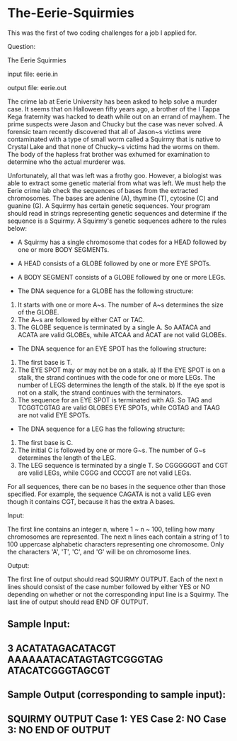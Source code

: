The-Eerie-Squirmies
===================

This was the first of two coding challenges for a job I applied for.

Question:

The Eerie Squirmies

input file: eerie.in

output file: eerie.out

The crime lab at Eerie University has been asked to help solve a murder case. It seems that on Halloween fifty years ago, a brother of the I Tappa Kega fraternity was hacked to death while out on an errand of mayhem. The prime suspects were Jason and Chucky but the case was never solved. A forensic team recently discovered that all of Jason~s victims were contaminated with a type of small worm called a Squirmy that is native to Crystal Lake and that none of Chucky~s victims had the worms on them. The body of the hapless frat brother was exhumed for examination to determine who the actual murderer was.

Unfortunately, all that was left was a frothy goo. However, a biologist was able to extract some genetic material from what was left. We must help the Eerie crime lab check the sequences of bases from the extracted chromosomes. The bases are adenine (A), thymine (T), cytosine (C) and guanine (G). A Squirmy has certain genetic sequences. Your program should read in strings representing genetic sequences and determine if the sequence is a Squirmy.  A Squirmy's genetic sequences adhere to the rules below:

- A Squirmy has a single chromosome that codes for a HEAD followed by one or more BODY SEGMENTs.

- A HEAD consists of a GLOBE followed by one or more EYE SPOTs.

- A BODY SEGMENT consists of a GLOBE followed by one or more LEGs.

- The DNA sequence for a GLOBE has the following structure:
1. It starts with one or more A~s. The number of A~s determines the size of the GLOBE.
2. The A~s are followed by either CAT or TAC.
3. The GLOBE sequence is terminated by a single A.
So AATACA and ACATA are valid GLOBEs, while ATCAA and ACAT are not valid GLOBEs.

- The DNA sequence for an EYE SPOT has the following structure:
1. The first base is T.
2. The EYE SPOT may or may not be on a stalk.
a) If the EYE SPOT is on a stalk, the strand continues with the code for one or more LEGs. The number of LEGS determines the length of the stalk.
b) If the eye spot is not on a stalk, the strand continues with the terminators.
3. The sequence for an EYE SPOT is terminated with AG.
So TAG and TCGGTCGTAG are valid GLOBES EYE SPOTs, while CGTAG and TAAG are not valid EYE SPOTs.

- The DNA sequence for a LEG has the following structure:
1. The first base is C.
2. The initial C is followed by one or more G~s. The number of G~s determines the length of the LEG.
3. The LEG sequence is terminated by a single T.
So CGGGGGGT and CGT are valid LEGs, while CGGG and CCCGT are not valid LEGs.

For all sequences, there can be no bases in the sequence other than those specified. For example, the sequence CAGATA is not a valid LEG even though it contains CGT, because it has the extra A bases.

Input:

The first line contains an integer n, where 1 ~ n ~ 100, telling how many chromosomes are represented. The next n lines each contain a string of 1 to 100 uppercase alphabetic characters representing one chromosome. Only the characters 'A', 'T', 'C', and 'G' will be on chromosome lines.

Output:

The first line of output should read SQUIRMY OUTPUT. Each of the next n lines should consist of the case number followed by either YES or NO depending on whether or not the corresponding input line is a Squirmy. The last line of output should read END OF OUTPUT.

Sample Input:
--
3
ACATATAGACATACGT
AAAAAATACATAGTAGTCGGGTAG
ATACATCGGGTAGCGT
--

Sample Output (corresponding to sample input):
--
SQUIRMY OUTPUT
Case 1: YES
Case 2: NO
Case 3: NO
END OF OUTPUT
--

